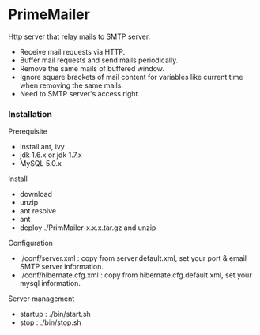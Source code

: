 PrimeMailer
==========
Http server that relay mails to SMTP server.

- Receive mail requests via HTTP.
- Buffer mail requests and send mails periodically. 
- Remove the same mails of buffered window.
- Ignore square brackets of mail content for variables like current time when removing the same mails. 
- Need to SMTP server's access right. 

### Installation

Prerequisite
- install ant, ivy
- jdk 1.6.x or jdk 1.7.x
- MySQL 5.0.x

Install
- download
- unzip
- ant resolve
- ant
- deploy ./PrimMailer-x.x.x.tar.gz and unzip 

Configuration
- ./conf/server.xml : copy from server.default.xml, set your port & email SMTP server information.
- ./conf/hibernate.cfg.xml : copy from hibernate.cfg.default.xml, set your mysql information. 

Server management
- startup : ./bin/start.sh
- stop : ./bin/stop.sh
